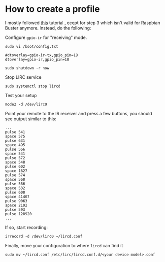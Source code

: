 # How to create a profile

I mostly followed [this](https://www.instructables.com/id/Creating-a-Raspberry-Pi-Universal-Remote-With-LIRC/) tutorial , ecept for step 3 which isn't valid for Raspbian Buster anymore. Instead, do the following:

Configure `gpio-ir` for "receiving" mode.
```
sudo vi /boot/config.txt

#dtoverlay=gpio-ir-tx,gpio_pin=18
dtoverlay=gpio-ir,gpio_pin=18

sudo shutdown -r now
```

Stop LIRC service

```
sudo systemctl stop lircd
```

Test your setup

```
mode2 -d /dev/lirc0
```

Point your remote to the IR receiver and press a few buttons, you should see output similar to this:

```
...
pulse 541
space 575
pulse 631
space 495
pulse 566
space 541
pulse 572
space 548
pulse 602
space 1627
pulse 574
space 560
pulse 566
space 532
pulse 600
space 41407
pulse 9063
space 2192
pulse 593
pulse 128920
...
```

If so, start recording:

```
irrecord -d /dev/lirc0 ~/lircd.conf
```

Finally, move your configuration to where `lircd` can find it

```
sudo mv ~/lircd.conf /etc/lirc/lircd.conf.d/<your device model>.conf
```
